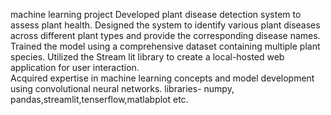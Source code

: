 machine learning project 
Developed plant disease detection system to assess plant health.
Designed the system to identify various plant diseases across different plant types and provide the corresponding disease names.
Trained the model using a comprehensive dataset containing multiple plant species.
Utilized the Stream lit library to create a local-hosted web application for user interaction.  
Acquired expertise in machine learning concepts and model development using convolutional neural networks.
libraries- numpy, pandas,streamlit,tenserflow,matlabplot etc.

 
